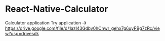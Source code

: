 # React-Native-Calculator
Calculator application
Try application -》
https://drive.google.com/file/d/1azI43Gdby0hCnwr_gehx7g6uyPBg7zRc/view?usp=drivesdk
